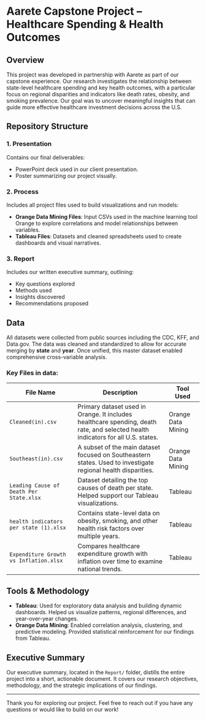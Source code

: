 # Aarete Capstone Project – Healthcare Spending & Health Outcomes

## Overview
This project was developed in partnership with Aarete as part of our capstone experience. Our research investigates the relationship between state-level healthcare spending and key health outcomes, with a particular focus on regional disparities and indicators like death rates, obesity, and smoking prevalence. Our goal was to uncover meaningful insights that can guide more effective healthcare investment decisions across the U.S.

## Repository Structure

### 1. Presentation
Contains our final deliverables:
- PowerPoint deck used in our client presentation.
- Poster summarizing our project visually.

### 2. Process
Includes all project files used to build visualizations and run models:
- **Orange Data Mining Files**: Input CSVs used in the machine learning tool Orange to explore correlations and model relationships between variables.
- **Tableau Files**: Datasets and cleaned spreadsheets used to create dashboards and visual narratives.

### 3. Report
Includes our written executive summary, outlining:
- Key questions explored
- Methods used
- Insights discovered
- Recommendations proposed

## Data 

All datasets were collected from public sources including the CDC, KFF, and Data.gov. The data was cleaned and standardized to allow for accurate merging by **state** and **year**. Once unified, this master dataset enabled comprehensive cross-variable analysis.

### Key Files in data:

| File Name | Description | Tool Used |
|-----------|-------------|------------|
| `Cleaned(in).csv` | Primary dataset used in Orange. It includes healthcare spending, death rate, and selected health indicators for all U.S. states. | Orange Data Mining |
| `Southeast(in).csv` | A subset of the main dataset focused on Southeastern states. Used to investigate regional health disparities. | Orange Data Mining |
| `Leading Cause of Death Per State.xlsx` | Dataset detailing the top causes of death per state. Helped support our Tableau visualizations. | Tableau |
| `health indicators per state (1).xlsx` | Contains state-level data on obesity, smoking, and other health risk factors over multiple years. | Tableau |
| `Expenditure Growth vs Inflation.xlsx` | Compares healthcare expenditure growth with inflation over time to examine national trends. | Tableau |

## Tools & Methodology

- **Tableau**: Used for exploratory data analysis and building dynamic dashboards. Helped us visualize patterns, regional differences, and year-over-year changes.
- **Orange Data Mining**: Enabled correlation analysis, clustering, and predictive modeling. Provided statistical reinforcement for our findings from Tableau.

## Executive Summary

Our executive summary, located in the `Report/` folder, distills the entire project into a short, actionable document. It covers our research objectives, methodology, and the strategic implications of our findings.

---

Thank you for exploring our project. Feel free to reach out if you have any questions or would like to build on our work!

